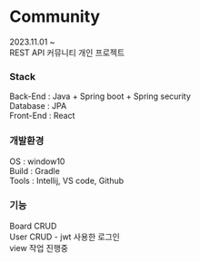 # Community
2023.11.01 ~
<br />
REST API 커뮤니티 개인 프로젝트
### Stack
Back-End : Java + Spring boot + Spring security
<br />
Database : JPA
<br />
Front-End : React

### 개발환경
OS : window10
<br />
Build : Gradle
<br />
Tools : Intellij, VS code, Github
### 기능
Board CRUD
<br />
User CRUD - jwt 사용한 로그인
<br />
view 작업 진행중
